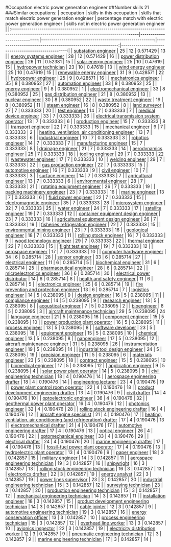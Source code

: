 #Occupation electric power generation engineer
##Number skills 21
###Similar occupations:
| occupation                                                                                                                                  |   skills in this occupation |   skills that match electric power generation engineer |   percentage match with electric power generation engineer |   skills not in electric power generation engineer |
|:--------------------------------------------------------------------------------------------------------------------------------------------|----------------------------:|-------------------------------------------------------:|-----------------------------------------------------------:|---------------------------------------------------:|
| [substation engineer](substation_engineer.md)                                                                                               |                          25 |                                                     12 |                                                   0.571429 |                                                 13 |
| [energy systems engineer](energy_systems_engineer.md)                                                                                       |                          28 |                                                     12 |                                                   0.571429 |                                                 16 |
| [power distribution engineer](power_distribution_engineer.md)                                                                               |                          26 |                                                     11 |                                                   0.52381  |                                                 15 |
| [solar energy engineer](solar_energy_engineer.md)                                                                                           |                          25 |                                                     10 |                                                   0.47619  |                                                 15 |
| [hydropower technician](hydropower_technician.md)                                                                                           |                          23 |                                                     10 |                                                   0.47619  |                                                 13 |
| [wind energy engineer](wind_energy_engineer.md)                                                                                             |                          25 |                                                     10 |                                                   0.47619  |                                                 15 |
| [renewable energy engineer](renewable_energy_engineer.md)                                                                                   |                          31 |                                                      9 |                                                   0.428571 |                                                 22 |
| [hydropower engineer](hydropower_engineer.md)                                                                                               |                          25 |                                                      9 |                                                   0.428571 |                                                 16 |
| [mechatronics engineer](mechatronics_engineer.md)                                                                                           |                          35 |                                                      8 |                                                   0.380952 |                                                 27 |
| [automation engineer](automation_engineer.md)                                                                                               |                          33 |                                                      8 |                                                   0.380952 |                                                 25 |
| [energy engineer](energy_engineer.md)                                                                                                       |                           9 |                                                      8 |                                                   0.380952 |                                                  1 |
| [electromechanical engineer](electromechanical_engineer.md)                                                                                 |                          33 |                                                      8 |                                                   0.380952 |                                                 25 |
| [gas distribution engineer](gas_distribution_engineer.md)                                                                                   |                          21 |                                                      8 |                                                   0.380952 |                                                 13 |
| [nuclear engineer](nuclear_engineer.md)                                                                                                     |                          30 |                                                      8 |                                                   0.380952 |                                                 22 |
| [waste treatment engineer](waste_treatment_engineer.md)                                                                                     |                          19 |                                                      8 |                                                   0.380952 |                                                 11 |
| [steam engineer](steam_engineer.md)                                                                                                         |                          16 |                                                      8 |                                                   0.380952 |                                                  8 |
| [land surveyor](land_surveyor.md)                                                                                                           |                          27 |                                                      7 |                                                   0.333333 |                                                 20 |
| [test engineer](test_engineer.md)                                                                                                           |                          14 |                                                      7 |                                                   0.333333 |                                                  7 |
| [medical device engineer](medical_device_engineer.md)                                                                                       |                          33 |                                                      7 |                                                   0.333333 |                                                 26 |
| [electrical transmission system operator](electrical_transmission_system_operator.md)                                                       |                          13 |                                                      7 |                                                   0.333333 |                                                  6 |
| [production engineer](production_engineer.md)                                                                                               |                          15 |                                                      7 |                                                   0.333333 |                                                  8 |
| [transport engineer](transport_engineer.md)                                                                                                 |                          22 |                                                      7 |                                                   0.333333 |                                                 15 |
| [mechanical engineer](mechanical_engineer.md)                                                                                               |                           9 |                                                      7 |                                                   0.333333 |                                                  2 |
| [heating, ventilation, air conditioning engineer](heating,_ventilation,_air_conditioning_engineer.md)                                       |                          13 |                                                      7 |                                                   0.333333 |                                                  6 |
| [industrial engineer](industrial_engineer.md)                                                                                               |                          10 |                                                      7 |                                                   0.333333 |                                                  3 |
| [robotics engineer](robotics_engineer.md)                                                                                                   |                          14 |                                                      7 |                                                   0.333333 |                                                  7 |
| [manufacturing engineer](manufacturing_engineer.md)                                                                                         |                          15 |                                                      7 |                                                   0.333333 |                                                  8 |
| [drainage engineer](drainage_engineer.md)                                                                                                   |                          21 |                                                      7 |                                                   0.333333 |                                                 14 |
| [aerodynamics engineer](aerodynamics_engineer.md)                                                                                           |                          25 |                                                      7 |                                                   0.333333 |                                                 18 |
| [tooling engineer](tooling_engineer.md)                                                                                                     |                          29 |                                                      7 |                                                   0.333333 |                                                 22 |
| [wastewater engineer](wastewater_engineer.md)                                                                                               |                          17 |                                                      7 |                                                   0.333333 |                                                 10 |
| [welding engineer](welding_engineer.md)                                                                                                     |                          29 |                                                      7 |                                                   0.333333 |                                                 22 |
| [gas production engineer](gas_production_engineer.md)                                                                                       |                          22 |                                                      7 |                                                   0.333333 |                                                 15 |
| [automotive engineer](automotive_engineer.md)                                                                                               |                          16 |                                                      7 |                                                   0.333333 |                                                  9 |
| [civil engineer](civil_engineer.md)                                                                                                         |                          10 |                                                      7 |                                                   0.333333 |                                                  3 |
| [surface engineer](surface_engineer.md)                                                                                                     |                          14 |                                                      7 |                                                   0.333333 |                                                  7 |
| [agricultural engineer](agricultural_engineer.md)                                                                                           |                          13 |                                                      7 |                                                   0.333333 |                                                  6 |
| [environmental engineer](environmental_engineer.md)                                                                                         |                          28 |                                                      7 |                                                   0.333333 |                                                 21 |
| [rotating equipment engineer](rotating_equipment_engineer.md)                                                                               |                          26 |                                                      7 |                                                   0.333333 |                                                 19 |
| [packing machinery engineer](packing_machinery_engineer.md)                                                                                 |                          23 |                                                      7 |                                                   0.333333 |                                                 16 |
| [marine engineer](marine_engineer.md)                                                                                                       |                          13 |                                                      7 |                                                   0.333333 |                                                  6 |
| [fluid power engineer](fluid_power_engineer.md)                                                                                             |                          22 |                                                      7 |                                                   0.333333 |                                                 15 |
| [electromagnetic engineer](electromagnetic_engineer.md)                                                                                     |                          35 |                                                      7 |                                                   0.333333 |                                                 28 |
| [microsystem engineer](microsystem_engineer.md)                                                                                             |                          32 |                                                      7 |                                                   0.333333 |                                                 25 |
| [water engineer](water_engineer.md)                                                                                                         |                          24 |                                                      7 |                                                   0.333333 |                                                 17 |
| [satellite engineer](satellite_engineer.md)                                                                                                 |                          19 |                                                      7 |                                                   0.333333 |                                                 12 |
| [container equipment design engineer](container_equipment_design_engineer.md)                                                               |                          23 |                                                      7 |                                                   0.333333 |                                                 16 |
| [agricultural equipment design engineer](agricultural_equipment_design_engineer.md)                                                         |                          26 |                                                      7 |                                                   0.333333 |                                                 19 |
| [fisheries refrigeration engineer](fisheries_refrigeration_engineer.md)                                                                     |                          22 |                                                      7 |                                                   0.333333 |                                                 15 |
| [environmental mining engineer](environmental_mining_engineer.md)                                                                           |                          23 |                                                      7 |                                                   0.333333 |                                                 16 |
| [geological engineer](geological_engineer.md)                                                                                               |                          18 |                                                      7 |                                                   0.333333 |                                                 11 |
| [rolling stock engineer](rolling_stock_engineer.md)                                                                                         |                          16 |                                                      7 |                                                   0.333333 |                                                  9 |
| [wood technology engineer](wood_technology_engineer.md)                                                                                     |                          29 |                                                      7 |                                                   0.333333 |                                                 22 |
| [thermal engineer](thermal_engineer.md)                                                                                                     |                          22 |                                                      7 |                                                   0.333333 |                                                 15 |
| [flight test engineer](flight_test_engineer.md)                                                                                             |                          19 |                                                      7 |                                                   0.333333 |                                                 12 |
| [aerospace engineer](aerospace_engineer.md)                                                                                                 |                          17 |                                                      7 |                                                   0.333333 |                                                 10 |
| [computer hardware engineer](computer_hardware_engineer.md)                                                                                 |                          34 |                                                      6 |                                                   0.285714 |                                                 28 |
| [sensor engineer](sensor_engineer.md)                                                                                                       |                          33 |                                                      6 |                                                   0.285714 |                                                 27 |
| [electrical engineer](electrical_engineer.md)                                                                                               |                          11 |                                                      6 |                                                   0.285714 |                                                  5 |
| [biochemical engineer](biochemical_engineer.md)                                                                                             |                          31 |                                                      6 |                                                   0.285714 |                                                 25 |
| [pharmaceutical engineer](pharmaceutical_engineer.md)                                                                                       |                          28 |                                                      6 |                                                   0.285714 |                                                 22 |
| [microelectronics engineer](microelectronics_engineer.md)                                                                                   |                          36 |                                                      6 |                                                   0.285714 |                                                 30 |
| [electrical power distributor](electrical_power_distributor.md)                                                                             |                          14 |                                                      6 |                                                   0.285714 |                                                  8 |
| [health and safety engineer](health_and_safety_engineer.md)                                                                                 |                          11 |                                                      6 |                                                   0.285714 |                                                  5 |
| [electronics engineer](electronics_engineer.md)                                                                                             |                          25 |                                                      6 |                                                   0.285714 |                                                 19 |
| [fire prevention and protection engineer](fire_prevention_and_protection_engineer.md)                                                       |                          13 |                                                      6 |                                                   0.285714 |                                                  7 |
| [logistics engineer](logistics_engineer.md)                                                                                                 |                          14 |                                                      5 |                                                   0.238095 |                                                  9 |
| [design engineer](design_engineer.md)                                                                                                       |                          16 |                                                      5 |                                                   0.238095 |                                                 11 |
| [compliance engineer](compliance_engineer.md)                                                                                               |                          14 |                                                      5 |                                                   0.238095 |                                                  9 |
| [research engineer](research_engineer.md)                                                                                                   |                          13 |                                                      5 |                                                   0.238095 |                                                  8 |
| [acoustical engineer](acoustical_engineer.md)                                                                                               |                           7 |                                                      5 |                                                   0.238095 |                                                  2 |
| [bioengineer](bioengineer.md)                                                                                                               |                           8 |                                                      5 |                                                   0.238095 |                                                  3 |
| [aircraft maintenance technician](aircraft_maintenance_technician.md)                                                                       |                          29 |                                                      5 |                                                   0.238095 |                                                 24 |
| [language engineer](language_engineer.md)                                                                                                   |                          21 |                                                      5 |                                                   0.238095 |                                                 16 |
| [component engineer](component_engineer.md)                                                                                                 |                          15 |                                                      5 |                                                   0.238095 |                                                 10 |
| [power production plant operator](power_production_plant_operator.md)                                                                       |                          16 |                                                      5 |                                                   0.238095 |                                                 11 |
| [process engineer](process_engineer.md)                                                                                                     |                          13 |                                                      5 |                                                   0.238095 |                                                  8 |
| [software developer](software_developer.md)                                                                                                 |                          23 |                                                      5 |                                                   0.238095 |                                                 18 |
| [equipment engineer](equipment_engineer.md)                                                                                                 |                          15 |                                                      5 |                                                   0.238095 |                                                 10 |
| [chemical engineer](chemical_engineer.md)                                                                                                   |                          13 |                                                      5 |                                                   0.238095 |                                                  8 |
| [nanoengineer](nanoengineer.md)                                                                                                             |                          17 |                                                      5 |                                                   0.238095 |                                                 12 |
| [aircraft maintenance engineer](aircraft_maintenance_engineer.md)                                                                           |                          31 |                                                      5 |                                                   0.238095 |                                                 26 |
| [instrumentation engineer](instrumentation_engineer.md)                                                                                     |                          19 |                                                      5 |                                                   0.238095 |                                                 14 |
| [industrial tool design engineer](industrial_tool_design_engineer.md)                                                                       |                          24 |                                                      5 |                                                   0.238095 |                                                 19 |
| [precision engineer](precision_engineer.md)                                                                                                 |                          11 |                                                      5 |                                                   0.238095 |                                                  6 |
| [materials engineer](materials_engineer.md)                                                                                                 |                          23 |                                                      5 |                                                   0.238095 |                                                 18 |
| [contract engineer](contract_engineer.md)                                                                                                   |                          15 |                                                      5 |                                                   0.238095 |                                                 10 |
| [biomedical engineer](biomedical_engineer.md)                                                                                               |                          17 |                                                      5 |                                                   0.238095 |                                                 12 |
| [application engineer](application_engineer.md)                                                                                             |                           9 |                                                      5 |                                                   0.238095 |                                                  4 |
| [solar power plant operator](solar_power_plant_operator.md)                                                                                 |                          14 |                                                      5 |                                                   0.238095 |                                                  9 |
| [civil engineering technician](civil_engineering_technician.md)                                                                             |                          18 |                                                      4 |                                                   0.190476 |                                                 14 |
| [aerospace engineering drafter](aerospace_engineering_drafter.md)                                                                           |                          18 |                                                      4 |                                                   0.190476 |                                                 14 |
| [engineering lecturer](engineering_lecturer.md)                                                                                             |                          23 |                                                      4 |                                                   0.190476 |                                                 19 |
| [power plant control room operator](power_plant_control_room_operator.md)                                                                   |                          22 |                                                      4 |                                                   0.190476 |                                                 18 |
| [product development engineering drafter](product_development_engineering_drafter.md)                                                       |                          13 |                                                      4 |                                                   0.190476 |                                                  9 |
| [civil drafter](civil_drafter.md)                                                                                                           |                          14 |                                                      4 |                                                   0.190476 |                                                 10 |
| [optoelectronic engineer](optoelectronic_engineer.md)                                                                                       |                          36 |                                                      4 |                                                   0.190476 |                                                 32 |
| [geothermal power plant operator](geothermal_power_plant_operator.md)                                                                       |                          16 |                                                      4 |                                                   0.190476 |                                                 12 |
| [photonics engineer](photonics_engineer.md)                                                                                                 |                          32 |                                                      4 |                                                   0.190476 |                                                 28 |
| [rolling stock engineering drafter](rolling_stock_engineering_drafter.md)                                                                   |                          16 |                                                      4 |                                                   0.190476 |                                                 12 |
| [aircraft engine specialist](aircraft_engine_specialist.md)                                                                                 |                          21 |                                                      4 |                                                   0.190476 |                                                 17 |
| [heating, ventilation, air conditioning (and refrigeration) drafter](heating,_ventilation,_air_conditioning_(and_refrigeration)_drafter.md) |                          17 |                                                      4 |                                                   0.190476 |                                                 13 |
| [electromechanical drafter](electromechanical_drafter.md)                                                                                   |                          21 |                                                      4 |                                                   0.190476 |                                                 17 |
| [automotive engineering drafter](automotive_engineering_drafter.md)                                                                         |                          17 |                                                      4 |                                                   0.190476 |                                                 13 |
| [optical engineer](optical_engineer.md)                                                                                                     |                          26 |                                                      4 |                                                   0.190476 |                                                 22 |
| [optomechanical engineer](optomechanical_engineer.md)                                                                                       |                          33 |                                                      4 |                                                   0.190476 |                                                 29 |
| [electrical drafter](electrical_drafter.md)                                                                                                 |                          24 |                                                      4 |                                                   0.190476 |                                                 20 |
| [marine engineering drafter](marine_engineering_drafter.md)                                                                                 |                          17 |                                                      4 |                                                   0.190476 |                                                 13 |
| [fossil-fuel power plant operator](fossil-fuel_power_plant_operator.md)                                                                     |                          17 |                                                      4 |                                                   0.190476 |                                                 13 |
| [hydroelectric plant operator](hydroelectric_plant_operator.md)                                                                             |                          13 |                                                      4 |                                                   0.190476 |                                                  9 |
| [paper engineer](paper_engineer.md)                                                                                                         |                          18 |                                                      3 |                                                   0.142857 |                                                 15 |
| [military engineer](military_engineer.md)                                                                                                   |                          14 |                                                      3 |                                                   0.142857 |                                                 11 |
| [aerospace engineering technician](aerospace_engineering_technician.md)                                                                     |                          19 |                                                      3 |                                                   0.142857 |                                                 16 |
| [shipwright](shipwright.md)                                                                                                                 |                          16 |                                                      3 |                                                   0.142857 |                                                 13 |
| [rolling stock engineering technician](rolling_stock_engineering_technician.md)                                                             |                          16 |                                                      3 |                                                   0.142857 |                                                 13 |
| [electronics drafter](electronics_drafter.md)                                                                                               |                          22 |                                                      3 |                                                   0.142857 |                                                 19 |
| [energy analyst](energy_analyst.md)                                                                                                         |                          22 |                                                      3 |                                                   0.142857 |                                                 19 |
| [power lines supervisor](power_lines_supervisor.md)                                                                                         |                          23 |                                                      3 |                                                   0.142857 |                                                 20 |
| [industrial engineering technician](industrial_engineering_technician.md)                                                                   |                          15 |                                                      3 |                                                   0.142857 |                                                 12 |
| [surveying technician](surveying_technician.md)                                                                                             |                          23 |                                                      3 |                                                   0.142857 |                                                 20 |
| [production engineering technician](production_engineering_technician.md)                                                                   |                          15 |                                                      3 |                                                   0.142857 |                                                 12 |
| [mechanical engineering technician](mechanical_engineering_technician.md)                                                                   |                          14 |                                                      3 |                                                   0.142857 |                                                 11 |
| [installation engineer](installation_engineer.md)                                                                                           |                          18 |                                                      3 |                                                   0.142857 |                                                 15 |
| [product development engineering technician](product_development_engineering_technician.md)                                                 |                          14 |                                                      3 |                                                   0.142857 |                                                 11 |
| [cable jointer](cable_jointer.md)                                                                                                           |                          12 |                                                      3 |                                                   0.142857 |                                                  9 |
| [automotive engineering technician](automotive_engineering_technician.md)                                                                   |                          19 |                                                      3 |                                                   0.142857 |                                                 16 |
| [energy conservation officer](energy_conservation_officer.md)                                                                               |                          13 |                                                      3 |                                                   0.142857 |                                                 10 |
| [process engineering technician](process_engineering_technician.md)                                                                         |                          15 |                                                      3 |                                                   0.142857 |                                                 12 |
| [overhead line worker](overhead_line_worker.md)                                                                                             |                          13 |                                                      3 |                                                   0.142857 |                                                 10 |
| [avionics inspector](avionics_inspector.md)                                                                                                 |                          22 |                                                      3 |                                                   0.142857 |                                                 19 |
| [electricity distribution worker](electricity_distribution_worker.md)                                                                       |                          12 |                                                      3 |                                                   0.142857 |                                                  9 |
| [pneumatic engineering technician](pneumatic_engineering_technician.md)                                                                     |                          12 |                                                      3 |                                                   0.142857 |                                                  9 |
| [marine engineering technician](marine_engineering_technician.md)                                                                           |                          17 |                                                      3 |                                                   0.142857 |                                                 14 |
